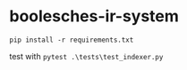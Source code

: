 # boolesches-ir-system

`pip install -r requirements.txt`

test with  `pytest .\tests\test_indexer.py`
